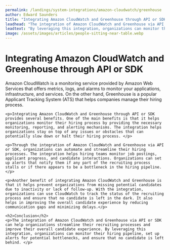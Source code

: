 ```yaml
---
permalink: /landings/system-integrations/amazon-cloudwatch/greenhouse
author: Edward Saunders
title: "Integrating Amazon CloudWatch and Greenhouse through API or SDK"
leadhead: "The integration of Amazon CloudWatch and Greenhouse via API or SDK can help organizations streamline their recruiting processes and improve their overall candidate experience"
leadtext: "By leveraging this integration, organizations can monitor their hiring pipeline, set up alerts for potential bottlenecks, and ensure that no candidate is left behind."
image: /assets/images/articles/people-sitting-near-table.webp
---
```

<div class="arttext">	<h1>Integrating Amazon CloudWatch and Greenhouse through API or SDK</h1>
    <p>Amazon CloudWatch is a monitoring service provided by Amazon Web Services that offers metrics, logs, and alarms to monitor your applications, infrastructure, and services. On the other hand, Greenhouse is a popular Applicant Tracking System (ATS) that helps companies manage their hiring process.</p>

    <p>Integrating Amazon CloudWatch and Greenhouse through API or SDK provides several benefits. One of the main benefits is that it helps organizations monitor their hiring process by providing the necessary monitoring, reporting, and alerting mechanisms. The integration helps organizations stay on top of any issues or obstacles that can potentially slow down or halt their hiring process. </p>

    <p>Through the integration of Amazon CloudWatch and Greenhouse via API or SDK, organizations can automate and streamline their hiring processes. The integration helps hiring teams monitor job postings, applicant progress, and candidate interactions. Organizations can set up alerts that notify them if any part of the recruiting process stalls or if there appears to be a bottleneck in the hiring pipeline. </p>

    <p>Another benefit of integrating Amazon CloudWatch and Greenhouse is that it helps prevent organizations from missing potential candidates due to inactivity or lack of follow-up. With the integration, organizations can use CloudWatch to track the status of the recruiting process and ensure that no candidate is left in the dark. It also helps in improving the overall candidate experience by reducing communication gaps and minimizing delays.</p>

    <h2>Conclusion</h2>
    <p>The integration of Amazon CloudWatch and Greenhouse via API or SDK can help organizations streamline their recruiting processes and improve their overall candidate experience. By leveraging this integration, organizations can monitor their hiring pipeline, set up alerts for potential bottlenecks, and ensure that no candidate is left behind. </p>
</div>
